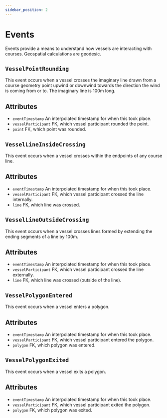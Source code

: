 ```yaml
---
sidebar_position: 2
---
```


# Events

<script async defer data-website-id="d9c6bc6c-4456-4d65-ac9a-cd8a579d76e4" src="https://analytics.syrf.io/umami.js"></script>

Events provide a means to understand how vessels are interacting with courses. Geospatial calculations are geodesic. 

## `VesselPointRounding`
This event occurs when a vessel crosses the imaginary line drawn from a course geometry point upwind or downwind towards the direction the wind is coming from or to.
The imaginary line is 100m long. 

## Attributes
- `eventTimestamp` An interpolated timestamp for when this took place.
- `vesselParticipant` FK, which vessel participant rounded the point.
- `point` FK, which point was rounded. 

## `VesselLineInsideCrossing`
This event occurs when a vessel crosses within the endpoints of any course line.

## Attributes
- `eventTimestamp` An interpolated timestamp for when this took place.
- `vesselParticipant` FK, which vessel participant crossed the line internally.
- `line` FK, which line was crossed. 

## `VesselLineOutsideCrossing`
This event occurs when a vessel crosses lines formed by extending the ending segments of a line by 100m. 

## Attributes
- `eventTimestamp` An interpolated timestamp for when this took place.
- `vesselParticipant` FK, which vessel participant crossed the line externally.
- `line` FK, which line was crossed (outside of the line). 

## `VesselPolygonEntered`
This event occurs when a vessel enters a polygon. 

## Attributes
- `eventTimestamp` An interpolated timestamp for when this took place.
- `vesselParticipant` FK, which vessel participant entered the polygon.
- `polygon` FK, which polygon was entered.

## `VesselPolygonExited`
This event occurs when a vessel exits a polygon. 

## Attributes
- `eventTimestamp` An interpolated timestamp for when this took place.
- `vesselParticipant` FK, which vessel participant exited the polygon.
- `polygon` FK, which polygon was exited.
